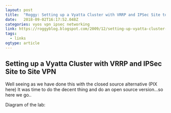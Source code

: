 ```yaml
---
layout: post 
title:  "Roggy: Setting up a Vyatta Cluster with VRRP and IPSec Site to Site VPN" 
date:   2018-09-02T16:17:52.048Z 
categories: vyos vpn ipsec networking
link: https://roggyblog.blogspot.com/2009/12/setting-up-vyatta-cluster-with-vrrp-and.html 
tags:
  - links
ogtype: article 
---
```


## Setting up a Vyatta Cluster with VRRP and IPSec Site to Site VPN
Well seeing as we have done this with the closed source alternative (PIX here)
It was time to do the decent thing and do an open source version...so here we go..

Diagram of the lab:



